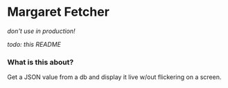 # Margaret Fetcher

_don't use in production!_

_todo: this README_

### What is this about?
Get a JSON value from a db and display it live w/out flickering on a screen.
